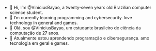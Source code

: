 - 👋 Hi, I’m @ViniciusBayao, a twenty-seven years old Brazilian computer science student.
- 🌱 I’m currently learning programming and cybersecurity. love technology in general and games.
- 👋 Olá, sou @ViniciusBayao, um estudante brasileiro de ciência da computação de 27 anos.
- 🌱 Atualmente estou aprendendo programação e cibersegurança. amo tecnologia em geral e games.

<!---
ViniciusBayao/ViniciusBayao is a ✨ special ✨ repository because its `README.md` (this file) appears on your GitHub profile.
You can click the Preview link to take a look at your changes.
--->
